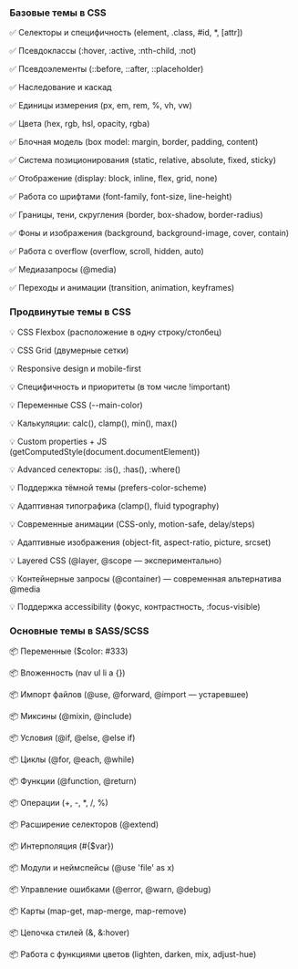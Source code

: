 

### Базовые темы в CSS ###

✅ Селекторы и специфичность (element, .class, #id, *, [attr])

✅ Псевдоклассы (:hover, :active, :nth-child, :not)

✅ Псевдоэлементы (::before, ::after, ::placeholder)

✅ Наследование и каскад

✅ Единицы измерения (px, em, rem, %, vh, vw)

✅ Цвета (hex, rgb, hsl, opacity, rgba)

✅ Блочная модель (box model: margin, border, padding, content)

✅ Система позиционирования (static, relative, absolute, fixed, sticky)

✅ Отображение (display: block, inline, flex, grid, none)

✅ Работа со шрифтами (font-family, font-size, line-height)

✅ Границы, тени, скругления (border, box-shadow, border-radius)

✅ Фоны и изображения (background, background-image, cover, contain)

✅ Работа с overflow (overflow, scroll, hidden, auto)

✅ Медиазапросы (@media)

✅ Переходы и анимации (transition, animation, keyframes)

### Продвинутые темы в CSS ###

💡 CSS Flexbox (расположение в одну строку/столбец)

💡 CSS Grid (двумерные сетки)

💡 Responsive design и mobile-first

💡 Специфичность и приоритеты (в том числе !important)

💡 Переменные CSS (--main-color)

💡 Калькуляции: calc(), clamp(), min(), max()

💡 Custom properties + JS (getComputedStyle(document.documentElement))

💡 Advanced селекторы: :is(), :has(), :where()

💡 Поддержка тёмной темы (prefers-color-scheme)

💡 Адаптивная типографика (clamp(), fluid typography)

💡 Современные анимации (CSS-only, motion-safe, delay/steps)

💡 Адаптивные изображения (object-fit, aspect-ratio, picture, srcset)

💡 Layered CSS (@layer, @scope — экспериментально)

💡 Контейнерные запросы (@container) — современная альтернатива @media

💡 Поддержка accessibility (фокус, контрастность, :focus-visible)

### Основные темы в SASS/SCSS ###

📦 Переменные ($color: #333)

📦 Вложенность (nav ul li a {})

📦 Импорт файлов (@use, @forward, @import — устаревшее)

📦 Миксины (@mixin, @include)

📦 Условия (@if, @else, @else if)

📦 Циклы (@for, @each, @while)

📦 Функции (@function, @return)

📦 Операции (+, -, *, /, %)

📦 Расширение селекторов (@extend)

📦 Интерполяция (#{$var})

📦 Модули и неймспейсы (@use 'file' as x)

📦 Управление ошибками (@error, @warn, @debug)

📦 Карты (map-get, map-merge, map-remove)

📦 Цепочка стилей (&, &:hover)

📦 Работа с функциями цветов (lighten, darken, mix, adjust-hue)